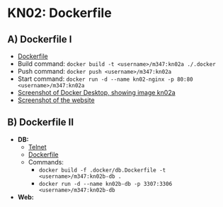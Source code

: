 # KN02: Dockerfile

## A) Dockerfile I

- [Dockerfile](./.docker/Dockerfile)
- Build command: `docker build -t <username>/m347:kn02a ./.docker`
- Push command: `docker push <username>/m347:kn02a`
- Start command: `docker run -d --name kn02-nginx -p 80:80 <username>/m347:kn02a`
- [Screenshot of Docker Desktop, showing image kn02a](/m347-Container/x-resources/02/desktop.png)
- [Screenshot of the website](/m347-Container/x-resources/02/www.png)


## B) Dockerfile II

- **DB:**
  - [Telnet](/m347-Container/x-resources/02/db-telnet.png)
  - [Dockerfile](./.docker/db.Dockerfile)
  - Commands:
    - `docker build -f .docker/db.Dockerfile -t <username>/m347:kn02b-db .`
    - `docker run -d --name kn02b-db -p 3307:3306 <username>/m347:kn02b-db`
- **Web:**

